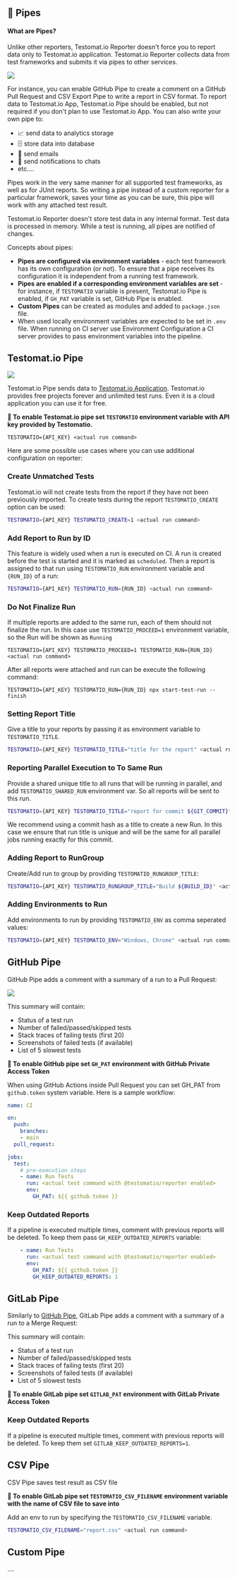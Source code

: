## 📯 Pipes

#### What are Pipes?

Unlike other reporters, Testomat.io Reporter doesn't force you to report data only to Testomat.io application. Testomat.io Reporter collects data from test frameworks and submits it via pipes to other services.

![](./images/reporter-pipes.png)

For instance, you can enable GitHub Pipe to create a comment on a GitHub Pull Request and CSV Export Pipe to write a report in CSV format. To report data to Testomat.io App, Testomat.io Pipe should be enabled, but not required if you don't plan to use Testomat.io App. You can also write your own pipe to:

* 📈 send data to analytics storage
* 🗄 store data into database
* 📧 send emails
* 💬 send notifications to chats
* etc....

Pipes work in the very same manner for all supported test frameworks, as well as for JUnit reports. So writing a pipe instead of a custom reporter for a particular framework, saves your time as you can be sure, this pipe will work with any attached test result.

Testomat.io Reporter doesn't store test data in any internal format. Test data is processed in memory. While a test is running, all pipes are notified of changes. 

Concepts about pipes:

* **Pipes are configured via environment variables** - each test framework has its own configuration (or not). To ensure that a pipe receives its configuration it is independent from a running test framework.
* **Pipes are enabled if a corresponding environment variables are set** - for instance, if `TESTOMATIO` variable is present, Testomat.io Pipe is enabled, if `GH_PAT` variable is set, GitHub Pipe is enabled.
* **Custom Pipes** can be created as modules and added to `package.json` file.
* When used locally environment variables are expected to be set in `.env` file. When running on CI server use Environment Configuration a CI server provides to pass environment variables into the pipeline.

## Testomat.io Pipe

![](./images/testomatio.png)

Testomat.io Pipe sends data to [Testomat.io Application](https://app.testomat.io). Testomat.io provides free projects forever and unlimited test runs. Even it is a cloud application you can use it for free.

**🔌 To enable Testomat.io pipe set `TESTOMATIO` environment variable with API key provided by Testomatio.**


```
TESTOMATIO={API_KEY} <actual run command>
```

Here are some possible use cases where you can use additional configuration on reporter:

### Create Unmatched Tests

Testomat.io will not create tests from the report if they have not been previously imported. To create tests during the report `TESTOMATIO_CREATE` option can be used:

```bash
TESTOMATIO={API_KEY} TESTOMATIO_CREATE=1 <actual run command>
```

### Add Report to Run by ID

This feature is widely used when a run is executed on CI.
A run is created before the test is started and it is marked as `scheduled`. Then
a report is assigned to that run using `TESTOMATIO_RUN` environment variable and `{RUN_ID}` of a run:

```bash
TESTOMATIO={API_KEY} TESTOMATIO_RUN={RUN_ID} <actual run command>
```

### Do Not Finalize Run

If multiple reports are added to the same run, each of them should not finalize the run. 
In this case use `TESTOMATIO_PROCEED=1` environment variable, so the Run will be shown as `Running`

```
TESTOMATIO={API_KEY} TESTOMATIO_PROCEED=1 TESTOMATIO_RUN={RUN_ID} <actual run command>
```

After all reports were attached and run can be execute the following command:

```
TESTOMATIO={API_KEY} TESTOMATIO_RUN={RUN_ID} npx start-test-run --finish
```

### Setting Report Title

Give a title to your reports by passing it as environment variable to `TESTOMATIO_TITLE`.

```bash
TESTOMATIO={API_KEY} TESTOMATIO_TITLE="title for the report" <actual run command>
```

### Reporting Parallel Execution to To Same Run

Provide a shared unique title to all runs that will be running in parallel, and add `TESTOMATIO_SHARED_RUN` environment var. So all reports will be sent to this run.

```bash
TESTOMATIO={API_KEY} TESTOMATIO_TITLE="report for commit ${GIT_COMMIT}" TESTOMATIO_SHARED_RUN=1 <actual run command>
```

We recommend using a commit hash as a title to create a new Run. In this case we ensure that run title is unique and will be the same for all parallel jobs running exactly for this commit.


### Adding Report to RunGroup

Create/Add run to group by providing `TESTOMATIO_RUNGROUP_TITLE`:

```sh
TESTOMATIO={API_KEY} TESTOMATIO_RUNGROUP_TITLE="Build ${BUILD_ID}" <actual run command>
```

### Adding Environments to Run

Add environments to run by providing `TESTOMATIO_ENV` as comma seperated values:

```bash
TESTOMATIO={API_KEY} TESTOMATIO_ENV="Windows, Chrome" <actual run command>
```

## GitHub Pipe

GitHub Pipe adds a comment with a summary of a run to a Pull Request:

![](./images/github.png)

This summary will contain:

* Status of a test run 
* Number of failed/passed/skipped tests
* Stack traces of failing tests (first 20)
* Screenshots of failed tests (if available)
* List of 5 slowest tests

**🔌 To enable GitHub pipe set `GH_PAT` environment with GitHub Private Access Token**

When using GitHub Actions inside Pull Request you can set GH_PAT from `github.token` system variable. Here is a sample workflow:

```yaml
name: CI

on:
  push:
    branches:
    - main
  pull_request:

jobs:
  test:
    # pre-execution steps
    - name: Run Tests
      run: <actual test command with @testomatio/reporter enabled>
      env:
        GH_PAT: ${{ github.token }}
```

### Keep Outdated Reports

If a pipeline is executed multiple times, comment with previous reports will be deleted. To keep them pass `GH_KEEP_OUTDATED_REPORTS` variable:

```yaml
    - name: Run Tests
      run: <actual test command with @testomatio/reporter enabled>
      env:
        GH_PAT: ${{ github.token }}
        GH_KEEP_OUTDATED_REPORTS: 1
```

## GitLab Pipe

Similarly to [GitHub Pipe](#GitHub-Pipe), GitLab Pipe adds a comment with a summary of a run to a Merge Request:

This summary will contain:

* Status of a test run 
* Number of failed/passed/skipped tests
* Stack traces of failing tests (first 20)
* Screenshots of failed tests (if available)
* List of 5 slowest tests

**🔌 To enable GitLab pipe set `GITLAB_PAT` environment with GitLab Private Access Token**

### Keep Outdated Reports

If a pipeline is executed multiple times, comment with previous reports will be deleted. To keep them set `GITLAB_KEEP_OUTDATED_REPORTS=1`.

## CSV Pipe

CSV Pipe saves test result as CSV file

**🔌 To enable GitLab pipe set `TESTOMATIO_CSV_FILENAME` environment variable with the name of CSV file to save into**

Add an env to run by specifying the `TESTOMATIO_CSV_FILENAME` variable.

```bash
TESTOMATIO_CSV_FILENAME="report.csv" <actual run command>
```

## Custom Pipe

....
